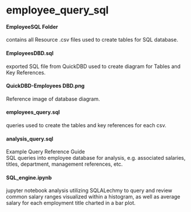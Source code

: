 # employee_query_sql



<h4>EmployeeSQL Folder</h4> contains all Resource .csv files used to create tables for SQL database.
<h4>EmployeesDBD.sql</h4> exported SQL file from QuickDBD used to create diagram for Tables and Key References.
<h4>QuickDBD-Employees DBD.png</h4> Reference image of database diagram.
<h4>employees_query.sql</h4> queries used to create the tables and key references for each csv.
<h4>analysis_query.sql</h4> Example Query Reference Guide<br> 
SQL queries into employee database for analysis, e.g. associated salaries, titles, department, management references, etc.
<h4>SQL_engine.ipynb</h4> jupyter notebook analysis utilizing SQLALechmy to query and review common salary ranges visualized within a histogram, as well as average salary for each employment title charted in a bar plot.


